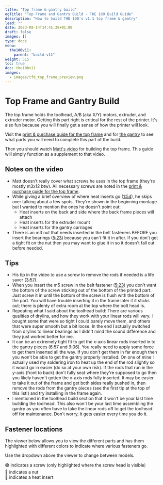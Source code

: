 ```yaml
---
title: "Top frame & gantry build"
ogTitle: "Top Frame and Gantry Build - THE 100 Build Guide"
description: "How to build THE 100's v1.1 top frame & gantry"
lead: ""
date: 2023-08-14T14:41:39+01:00
draft: false
images: []
type: docs
menu:
  the100v11:
    parent: "build-v11"
weight: 515
toc: true
doc: the100v11
images: 
  - images/tfd_top_frame_preview.png
---
```

# Top Frame and Gantry Build

The top frame holds the toolhead, A/B (aka X/Y) motors, extruder, and extruder motor. Getting this part right is critical for the rest of the printer. It's also fun because you will finally get a sense of how the printer will look.

Visit the <a href="/the100/1.1/printing-guide/top-frame/">print & purchase guide for the top frame</a> and for <a href="/the100/1.1/printing-guide/gantry/">the gantry</a> to see what parts you will need to complete this part of the build. 

Then you should watch <a href="https://www.youtube.com/watch?v=g_kgOLjIEg0" target="_blank">Matt's video</a> for building the top frame. This guide will simply function as a supplement to that video. 

## Notes on the video
  - Matt doesn't really cover what screws he uses in the top frame (they're mostly m3x12 btw). All necessary screws are noted in the <a href="/the100/1.1/printing-guide/top-frame/">print & purchase guide for the top frame</a>.
  - While giving a brief overview of where heat inserts go (<a href="https://youtu.be/g_kgOLjIEg0?t=114" target="_blank">1:54</a>), he skips over talking about a few spots. They're shown in the beginning montage but I wanted to mention the ones he doesn't point out:
    - Heat inserts on the back and side where the back frame pieces will attach
    - Heat inserts for the extruder mount
    - Heat inserts for the gantry carriages
  - There is an m3 nut that needs inserted in the belt fasteners BEFORE you insert the bearings (<a href="https://youtu.be/g_kgOLjIEg0?t=323" target="_blank">5:23</a>) because you can't fit it in after. If you don't get a tight fit on the nut then you may want to glue it in so it doesn't fall out before needed. 

## Tips
  - His tip in the video to use a screw to remove the rods if needed is a life saver (<a href="https://youtu.be/g_kgOLjIEg0?t=237" target="_blank">3:57</a>).
  - When you insert the m5 screw in the belt fastener (<a href="https://youtu.be/g_kgOLjIEg0?t=323" target="_blank">5:23</a>) you don't want the bottom of the screw sticking out of the bottom of the printed part. Just screw it in until the bottom of the screw is flush with the bottom of the part. You will have trouble inserting it in the frame later if it sticks out; there is plenty of extra room at the top where the bolt head is. 
  - Repeating what I said about the toolhead build: There are various qualities of drylins, and how they work with your linear rods will vary. I bought some that were so tight I could barely move them, and others that were super smooth but a bit loose. In the end I actually switched from drylins to linear bearings as I didn't mind the sound difference and they just worked better for me. 
  - It can be an extremely tight fit to get the x-axis linear rods inserted in to the gantry pieces (<a href="https://youtu.be/g_kgOLjIEg0?t=417" target="_blank">6:57</a> and <a href="https://youtu.be/g_kgOLjIEg0?t=445" target="_blank">9:06</a>). You really need to apply some force to get them inserted all the way. If you don't get them in far enough then you won't be able to get the gantry properly installed. On one of mine I actually used my soldering iron to heat up the end of the rod slightly so it would go in easier (do so at your own risk). If the rods that run in the y-axis (front to back) don't fully seat where they're supposed to go then you likely haven't gotten the x-axis rods fully inserted. It may be easier to take it out of the frame and get both sides really pushed in, then remove the rods from the gantry pieces (see the first tip at the top of this list!) and try installing in the frame again.
  - I mentioned in the toolhead build section that it won't be your last time building the toolhead. This also won't be your last time assembling the gantry as you often have to take the linear rods off to get the toolhead off for maintenance. Don't worry, it gets easier every time you do it. 

## Fastener locations
The viewer below allows you to view the different parts and has them highlighted with different colors to indicate where various fasteners go.

Use the dropdown above the viewer to change between models.

<div class="row bd">
  🟢 indicates a screw (only highlighted where the screw head is visible)<br>
  🔵 indicates a nut<br>
  🔴 indicates a heat insert<br>
</div>
<br>

<div id="modelpicker">
</div>
<div id="stlviewer">
</div>



<!-- Import maps polyfill -->
<!-- Remove this when import maps will be widely supported -->
<script async src="https://unpkg.com/es-module-shims@1.6.3/dist/es-module-shims.js"></script>
<script type="importmap">
  {
    "imports": {
      "three": "https://unpkg.com/three@v0.155.0/build/three.module.js",
      "three/addons/": "https://unpkg.com/three@v0.155.0/examples/jsm/"
    }
  }
</script>

<script>
  const params = {
    asset: 'belt_fastener',
    STL: 'belt_fastener'
  };

    const assets = [
    'belt_fastener',
    'rod_holder',
    'connector_z',
    'back_left',
    'back_right',
    'front_left',
    'front_right',
    'connector_back_1',
    'connector_back_2',
    'connector_top_1',
    'connector_top_2',
    'connector_side_1',
    'connector_side_2'
  ];
</script>

<script type="module" src="/js/viewer.js"></script>
